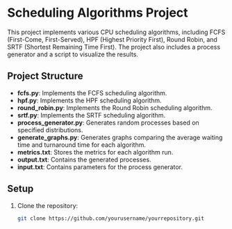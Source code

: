 # Scheduling Algorithms Project

This project implements various CPU scheduling algorithms, including FCFS (First-Come, First-Served), HPF (Highest Priority First), Round Robin, and SRTF (Shortest Remaining Time First). The project also includes a process generator and a script to visualize the results.

## Project Structure

- **fcfs.py**: Implements the FCFS scheduling algorithm.
- **hpf.py**: Implements the HPF scheduling algorithm.
- **round_robin.py**: Implements the Round Robin scheduling algorithm.
- **srtf.py**: Implements the SRTF scheduling algorithm.
- **process_generator.py**: Generates random processes based on specified distributions.
- **generate_graphs.py**: Generates graphs comparing the average waiting time and turnaround time for each algorithm.
- **metrics.txt**: Stores the metrics for each algorithm run.
- **output.txt**: Contains the generated processes.
- **input.txt**: Contains parameters for the process generator.

## Setup

1. Clone the repository:
   ```bash
   git clone https://github.com/yourusername/yourrepository.git
   ```